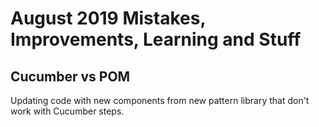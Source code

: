 # August 2019 Mistakes, Improvements, Learning and Stuff

## Cucumber vs POM

Updating code with new components from new pattern library that don't work with Cucumber steps.
